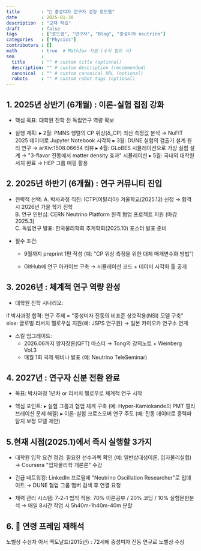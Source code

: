 ```yaml
---
title        : "🚀 중성미자 연구자 성장 로드맵"
date         : 2025-01-30
description  : "교재 학습"
draft        : false
tags         : ["로드맵", "연구자", "Blog", "중성미자 neutrino"]
categories   : ["Physics"]
contributors : []
math         : true  # MathJax 지원 (수식 필요 시)
seo          :
  title      : "" # custom title (optional)
  description: "" # custom description (recommended)
  canonical  : "" # custom canonical URL (optional)
  robots     : "" # custom robot tags (optional)
---
```


## 1. 2025년 상반기 (6개월) : 이론-실험 접점 강화
- 핵심 목표: 대학원 진학 전 독립연구 역량 확보

- 실행 계획:
▸ 2월: PMNS 행렬의 CP 위상(δ_CP) 최신 측정값 분석 → NuFIT 2025 데이터로 Jupyter Notebook 시각화
▸ 3월: DUNE 실험의 검출기 설계 원리 연구 → arXiv:1508.06654 리뷰
▸ 4월: GLoBES 시뮬레이션으로 가상 실험 설계 → "3-flavor 진동에서 matter density 효과" 시뮬레이션
▸ 5월: 국내외 대학원 서치 완료 → HEP 그룹 매핑 활용

## 2. 2025년 하반기 (6개월) : 연구 커뮤니티 진입
- 전략적 선택:
A. 박사과정 직진: ICTP(이탈리아) 겨울학교(2025.12) 신청 → 합격 시 2026년 가을 학기 진학  
B. 연구 인턴십: CERN Neutrino Platform 원격 협업 프로젝트 지원 (마감 2025.3)  
C. 독립연구 발표: 한국물리학회 추계학회(2025.10) 포스터 발표 준비  

- 필수 조건:
  - 9월까지 preprint 1편 작성 (예: "CP 위상 측정을 위한 대체 매개변수화 방법")

  - GitHub에 연구 아카이브 구축 → 시뮬레이션 코드 + 데이터 시각화 툴 공개

## 3. 2026년 : 체계적 연구 역량 완성
- 대학원 진학 시나리오:

if 박사과정 합격: 
    연구 주제 = "중성미자 진동의 비표준 상호작용(NSI) 모델 구축"  
else: 
    글로벌 리서치 펠로우십 지원(예: JSPS 연구원) → 일본 카미오카 연구소 연계

- 스킬 업그레이드:
  - 2026.06까지 양자장론(QFT) 마스터 → Tong의 강의노트 + Weinberg Vol.3
  - 매월 1회 국제 웨비나 발표 (예: Neutrino TeleSeminar)

## 4. 2027년 : 연구자 신분 전환 완료
- 목표: 박사과정 1년차 or 리서치 펠로우로 체계적 연구 시작

- 핵심 포인트:
▸ 실험 그룹과 협업 체계 구축 (예: Hyper-Kamiokande의 PMT 캘리브레이션 문제 해결)
▸ 이론-실험 크로스오버 연구 주도 (예: 진동 데이터로 중력파 탐지 보정 모델 제안)

## 5.현재 시점(2025.1)에서 즉시 실행할 3가지
- 대학원 입학 요건 점검: 필요한 선수과목 확인 (예: 일반상대성이론, 입자물리실험) → Coursera "입자물리학 개론론" 수강

- 긴급 네트워킹: LinkedIn 프로필에 "Neutrino Oscillation Researcher"로 업데이트 → DUNE 협업 그룹 멤버 검색 후 연결 요청

- 체력 관리 시스템: 7-2-1 법칙 적용: 70% 이론공부 / 20% 코딩 / 10% 실험문헌분석 → 매일 8시간 작업 시 5h40m-1h40m-40m 분할

## 6. 🚨 연령 프레임 재해석
노벨상 수상자 아서 맥도날드(2015년) : 72세에 중성미자 진동 연구로 노벨상 수상